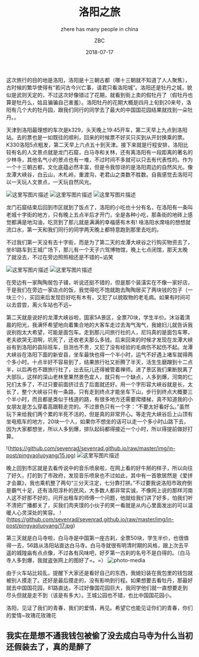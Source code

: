 ﻿---
layout:     keynote
title:      "洛阳之旅"
subtitle:   "zhere has many people in china"
date:       2018-07-17
author:     "ZBC"
tags:
    - 吃
    - 睡
    - 玩
---
 这次旅行的目的地是洛阳，洛阳是十三朝古都（哪十三朝就不知道了人人聚焦），古时候的繁华使得有“若问古今兴亡事，请君只看洛阳城”。洛阳还是牡丹之城，貌似是武则天定的，不过这次好像错过了花期，就看到街上卖的假牡丹了（假牡丹也算是牡丹么，姑且骗骗自己害羞）。洛阳牡丹的花期大概是四月上旬到20来号，洛阳有几个大的牡丹园，跟我们同行的同学去了最大的中国国花园结果就找到一朵牡丹。。

 天津到洛阳最理想的车次是k329，头天晚上19:45开车，第二天早上九点到洛阳站。去的票也是一如既往的顺利，回来的时候票不好买只买到从开封换乘的票。K330洛阳5点粗发，第二天早上六点五十到天津。接下来就是行程安排，洛阳比较有名的人文景点就是龙门石窟，白马寺和关林，还有离洛阳有一段距离的著名的少林寺，其他名气小的景点也有一堆，不过时间不多就可以只去有代表性的。作为一个十三朝古都，文化底蕴必然丰富，但是令我惊讶的是洛阳周边的自然风光。像龙潭大峡谷，白云山，木札岭，重渡沟，老君山之类数不胜数。自我感觉去洛阳可以一天玩人文景点，一天玩自然风光。

![这里写图片描述](https://github.com/sevenrad/sevenrad.github.io/raw/master/img/in-post/pingyaoluoyang/10.jpg)
![这里写图片描述](https://github.com/sevenrad/sevenrad.github.io/raw/master/img/in-post/pingyaoluoyang/11.jpg)
![这里写图片描述](https://github.com/sevenrad/sevenrad.github.io/raw/master/img/in-post/pingyaoluoyang/12.jpg)

龙门石窟结束后回到市区就到了饭点了，洛阳的小吃也十分有名，在洛阳有一条叫老城十字街的地方，只有晚上五点半后才开门，全是各种小吃，那条街的地砖上感觉都满是地沟油，吃货到了那儿就是满满的幸福感有木有! 啥洛阳水席啥的想想就流口水，第一天和我们同行的同学两天晚上都特意跑到那里去吃的。

不过我们第一天没有去十字街，而是为了第二天的龙潭大峡谷之行购买物资去了，坐81路车到王城广场下，那儿有一个天子六驾博物馆，晚上七点闭馆，那天太晚了就没去，不过在旁边照照相还是不错的~谄笑

![这里写图片描述](https://github.com/sevenrad/sevenrad.github.io/raw/master/img/in-post/pingyaoluoyang/13.jpg)
![这里写图片描述](https://github.com/sevenrad/sevenrad.github.io/raw/master/img/in-post/pingyaoluoyang/14.jpg)

在旁边有一家陶陶居包子铺，听说还挺不错的，但是那个装潢实在不像一家好店，于是我们在旁边一家店点的饭，我觉得吃不饱就跑去陶陶居买了两块钱的包子（一块三个），买回来后发现巨好吃有木有，又犯了以貌取物的老毛病。如果有时间可以去尝尝，离火车站也不远~

 第二天就是说好的龙潭大峡谷啦，国家5A景区，全票70块，学生半价。沐浴着清晨的阳光，我满怀希望地向着集合地的大客车走过去淘气淘气，我媳妇儿就告诉我说别抱太大希望，可能是面包车。走到那儿问旅行社的人，尼玛真的是面包车寒，老夫欲哭无泪啊，坑死了，还收老夫那么多钱。后来回来的时候才发现在龙潭大峡谷有到洛阳的县际班车，目测也不贵，又犯了没有经验的毛病伤不起伤不起。龙潭大峡谷在洛阳下面的新安县，坐车最快也得一个半小时，运气不好遇上堵车就得两个多小时。十点半好不容易到了，结果旅行社又折腾了半天，活生生磨蹭到十二点半，以后再也不跟旅行社了，出去玩儿还得被管着禅师。进了景区我们果断脱离了大部队，这样的深山老林里果然景色宜人，就只有一个缺点，人多到爆，河南的仁兄们太多了，不过只要前面挤过去了后面就还好。用一个字形容大峡谷就是长，太长了，整个大峡谷只有一条路，只有走到终点才能坐车下山，步行到终点大概要三个半小时，而且都是类似于栈道的路，有很多地方还需要爬楼梯，真不知道我的小女朋友是怎么穿着高跟鞋走完的。不过景色只有一个字：“不要太好看好么。”虽然玩下来给我们两个累的半死不活的，但是真的非常开心。等走完大峡谷后上山顶有坐电瓶车的地方，20块一个人，如果你不想坐的话可以走一个多小时山路下去，因为大家都想坐，所以人多到爆，排队起码都得接近一个小时，所以得提前做好打算。

!(https://github.com/sevenrad/sevenrad.github.io/raw/master/img/in-post/pingyaoluoyang/15.jpg)
![这里写图片描述](https://github.com/sevenrad/sevenrad.github.io/raw/master/img/in-post/pingyaoluoyang/16.jpg)

 晚上回到市区就是去看传说中的音乐喷泉啦，在网上看的好牛掰的样子，所以向往了好久，打的到了市政府，发现音乐喷泉也不过如此，其中有一首歌居然是《爱拼才会赢》，我也乘机整了两句“三分天注定，七分靠打拼。”不过要我说洛阳市政府倒是霸气十足，还有洛阳淳朴的民风，大多数人都非常实诚，不像网上说的那样河南人这不好那不好的，问开出租车的师傅一个问题，他就给我们讲了好多，怕我们听不清把广播都关了，买我们肉夹馍的小伙子的笑一看就是从内心里面发出的可以温暖人心灵深处的笑容。
!(https://github.com/sevenrad/sevenrad.github.io/raw/master/img/in-post/pingyaoluoyang/17.jpg)

 第三天就是白马寺啦，白马寺是中国第一座古刹，全票50块，学生半价，也很值得一去，56路从洛阳站直达白马寺。白马寺就很有明清时期的风格，跟上次去平遥的城隍庙有点点像，不过各有风味吧，好歹第一古刹的名号不是白得的。（白马寺人多到爆，我就盗张网上的图好了=。=）
![photo-media](https://github.com/sevenrad/sevenrad.github.io/raw/master/img/in-post/pingyaoluoyang/18.jpg)

由于火车站比较乱，提醒下大家还是看好自己的东西，我媳妇装在我包里的钱包就被别人摸走了。还好是最后摸走的，没有影响到行程。如果想要去看牡丹，那最好就去中国国花园，81路直达，不过好像国花园巨大，我同学他们就一直想要走到尽头但就是走不到（该是有多大）。王城公园也不错，也比中国国花园小。

洛阳，见证了我们的青春，我们的爱情，再见。希望它也能见证你们的青春，你们的爱情~玫瑰花玫瑰花


## 我实在是想不通我钱包被偷了没去成白马寺为什么当初还假装去了，真的是醉了 ##